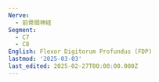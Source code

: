 ```yaml
---
Nerve:
  - 前骨間神経
Segment:
  - C7
  - C8
English: Flexor Digitorum Profundus (FDP)
lastmod: '2025-03-03'
last_edited: 2025-02-27T00:00:00.000Z
---
```



